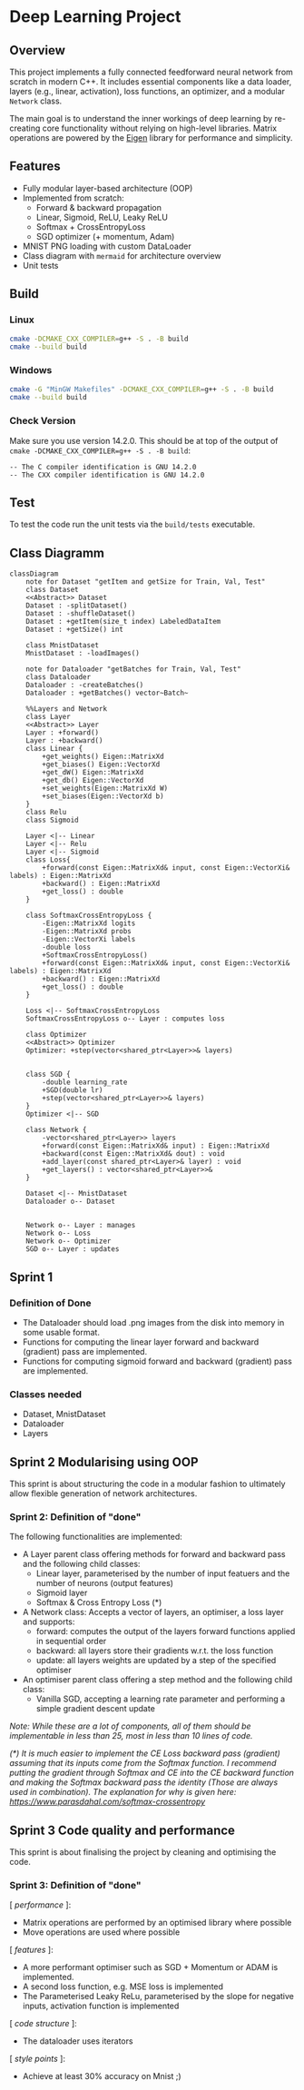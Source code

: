 # Deep Learning Project

## Overview
This project implements a fully connected feedforward neural network from scratch in modern C++. It includes essential components like a data loader, layers (e.g., linear, activation), loss functions, an optimizer, and a modular `Network` class.

The main goal is to understand the inner workings of deep learning by re-creating core functionality without relying on high-level libraries. Matrix operations are powered by the [Eigen](https://eigen.tuxfamily.org/) library for performance and simplicity.

## Features
- Fully modular layer-based architecture (OOP)
- Implemented from scratch:
  - Forward & backward propagation
  - Linear, Sigmoid, ReLU, Leaky ReLU
  - Softmax + CrossEntropyLoss
  - SGD optimizer (+ momentum, Adam)
- MNIST PNG loading with custom DataLoader
- Class diagram with `mermaid` for architecture overview
- Unit tests

## Build
### Linux
```bash
cmake -DCMAKE_CXX_COMPILER=g++ -S . -B build
cmake --build build
```
### Windows
```bash
cmake -G "MinGW Makefiles" -DCMAKE_CXX_COMPILER=g++ -S . -B build
cmake --build build
```
### Check Version
Make sure you use version 14.2.0. This should be at top of the output of `cmake -DCMAKE_CXX_COMPILER=g++ -S . -B build`:
```
-- The C compiler identification is GNU 14.2.0
-- The CXX compiler identification is GNU 14.2.0
```

## Test
To test the code run the unit tests via the `build/tests` executable.

## Class Diagramm
```mermaid
classDiagram
    note for Dataset "getItem and getSize for Train, Val, Test"
    class Dataset
    <<Abstract>> Dataset
    Dataset : -splitDataset()
    Dataset : -shuffleDataset()
    Dataset : +getItem(size_t index) LabeledDataItem
    Dataset : +getSize() int

    class MnistDataset
    MnistDataset : -loadImages()

    note for Dataloader "getBatches for Train, Val, Test"
    class Dataloader
    Dataloader : -createBatches()
    Dataloader : +getBatches() vector~Batch~

    %%Layers and Network
    class Layer
    <<Abstract>> Layer
    Layer : +forward()
    Layer : +backward()
    class Linear {
        +get_weights() Eigen::MatrixXd
        +get_biases() Eigen::VectorXd
        +get_dW() Eigen::MatrixXd
        +get_db() Eigen::VectorXd
        +set_weights(Eigen::MatrixXd W)
        +set_biases(Eigen::VectorXd b)
    }
    class Relu
    class Sigmoid

    Layer <|-- Linear
    Layer <|-- Relu
    Layer <|-- Sigmoid
    class Loss{
        +forward(const Eigen::MatrixXd& input, const Eigen::VectorXi& labels) : Eigen::MatrixXd
        +backward() : Eigen::MatrixXd
        +get_loss() : double
    }

    class SoftmaxCrossEntropyLoss {
        -Eigen::MatrixXd logits
        -Eigen::MatrixXd probs
        -Eigen::VectorXi labels
        -double loss
        +SoftmaxCrossEntropyLoss()
        +forward(const Eigen::MatrixXd& input, const Eigen::VectorXi& labels) : Eigen::MatrixXd
        +backward() : Eigen::MatrixXd
        +get_loss() : double
    }

    Loss <|-- SoftmaxCrossEntropyLoss
    SoftmaxCrossEntropyLoss o-- Layer : computes loss

    class Optimizer
    <<Abstract>> Optimizer
    Optimizer: +step(vector<shared_ptr<Layer>>& layers)  
    

    class SGD {
        -double learning_rate
        +SGD(double lr)
        +step(vector<shared_ptr<Layer>>& layers)
    }
    Optimizer <|-- SGD

    class Network {
        -vector<shared_ptr<Layer>> layers
        +forward(const Eigen::MatrixXd& input) : Eigen::MatrixXd
        +backward(const Eigen::MatrixXd& dout) : void
        +add_layer(const shared_ptr<Layer>& layer) : void
        +get_layers() : vector<shared_ptr<Layer>>&
    }

    Dataset <|-- MnistDataset
    Dataloader o-- Dataset


    Network o-- Layer : manages
    Network o-- Loss
    Network o-- Optimizer
    SGD o-- Layer : updates

```

## Sprint 1

### Definition of Done
- The Dataloader should load .png images from the disk into memory in some usable format.
- Functions for computing the linear layer forward and backward (gradient) pass are implemented.
- Functions for computing sigmoid forward and backward (gradient) pass are implemented.

### Classes needed
- Dataset, MnistDataset
- Dataloader
- Layers

## Sprint 2 Modularising using OOP

This sprint is about structuring the code in a modular fashion to ultimately allow flexible generation of network architectures.

### Sprint 2: Definition of "done"
The following functionalities are implemented:
- A Layer parent class offering methods for forward and backward pass and the following child classes:
  - Linear layer, parameterised by the number of input featuers and the number of neurons (output features)
  - Sigmoid layer
  - Softmax & Cross Entropy Loss (*)
- A Network class: Accepts a vector of layers, an optimiser, a loss layer and supports:
  - forward: computes the output of the layers forward functions applied in sequential order
  - backward: all layers store their gradients w.r.t. the loss function
  - update: all layers weights are updated by a step of the specified optimiser
- An optimiser parent class offering a step method and the following child class:
  - Vanilla SGD, accepting a learning rate parameter and performing a simple gradient descent update

*Note: While these are a lot of components, all of them should be implementable in less than 25, most in less than 10 lines of code.*

*(\*) It is much easier to implement the CE Loss backward pass (gradient) assuming that its inputs come from the Softmax function. I recommend putting the gradient through Softmax and CE into the CE backward function and making the Softmax backward pass the identity (Those are always used in combination). The explanation for why is given here: https://www.parasdahal.com/softmax-crossentropy*
## Sprint 3 Code quality and performance

This sprint is about finalising the project by cleaning and optimising the code.

### Sprint 3: Definition of "done"

[ *performance* ]:
- Matrix operations are performed by an optimised library where possible
- Move operations are used where possible

[ *features* ]:
- A more performant optimiser such as SGD + Momentum or ADAM is implemented.
- A second loss function, e.g. MSE loss is implemented
- The Parameterised Leaky ReLu, parameterised by the slope for negative inputs, activation function is implemented

[ *code structure* ]:
- The dataloader uses iterators

[ *style points* ]:
- Achieve at least 30% accuracy on Mnist ;)

